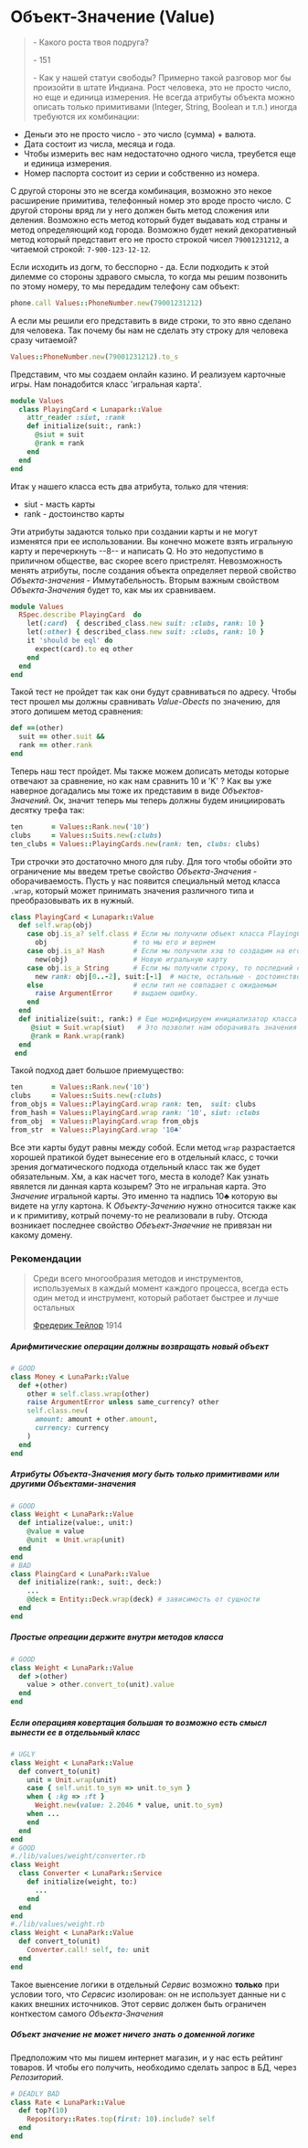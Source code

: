 # Объект-Значение (Value)

> \- Какого роста твоя подруга?
>
> \- 151
>
> \- Как у нашей статуи свободы?
> Примерно такой разговор мог бы произойти в штате Индиана. Рост человека, это не просто число, но еще и единица измерения. Не всегда атрибуты объекта можно описать только примитивами (Integer, String, Boolean и т.п.) иногда требуются их комбинации:
- Деньги это не просто число - это число (сумма) + валюта.
- Дата состоит из числа, месяца и года.
- Чтобы измерить вес нам недостаточно одного числа, треубется еще и единица измерения.
- Номер паспорта состоит из серии и собственно из номера.

С другой стороны это не всегда комбинация, возможно это некое расширение примитива,
телефонный номер это вроде просто число. С другой стороны вряд ли у него должен быть метод сложения или деления. Возможно есть метод который будет выдавать код страны и метод определяющий код города. Возможно будет некий декоративный метод который представит его не просто строкой чисел `79001231212`, а читаемой строкой: `7-900-123-12-12`.

<spoiler title="а может в декоратор?">

Если исходить из догм, то бесспорно - да. Если подходить к этой дилемме со стороны здравого смысла, то когда мы решим позвонить по этому номеру, то мы передадим телефону сам объект:

```ruby
phone.call Values::PhoneNumber.new(79001231212)
```
А если мы решили его представить в виде строки, то это явно сделано для человека. Так почему бы нам не сделать эту строку для человека сразу читаемой?
```ruby
Values::PhoneNumber.new(79001231212).to_s
```
</spoiler>

Представим, что мы создаем онлайн казино. И реализуем карточные игры. Нам понадобится класс 'игральная карта'.

```ruby
module Values
  class PlayingCard < Lunapark::Value
    attr_reader :siut, :rank
    def initialize(suit:, rank:)
      @siut = suit
      @rank = rank
    end
  end
end
```
Итак у нашего класса есть два атрибута, только для чтения:
- siut - масть карты
- rank - достоинство карты

Эти атрибуты задаются только при создании карты и не могут изменятся при ее использовании. Вы конечно можете взять игральную карту и перечеркнуть --8-- и написать Q. Но это недопустимо в  приличном обществе, вас скорее всего пристрелят. Невозможность менять атрибуты, после создания объекта определяет первой свойство _Объекта-значения_ - Иммутабельность.
Вторым важным свойством _Объекта-Значения_ будет то, как мы их сравниваем.

```ruby
module Values
  RSpec.describe PlayingCard  do
    let(:card)  { described_class.new suit: :clubs, rank: 10 }
    let(:other) { described_class.new suit: :clubs, rank: 10 }
    it 'should be eql' do
      expect(card).to eq other
    end
  end
end
```
Такой тест не пройдет так как они будут сравниваться по адресу. Чтобы тест прошел мы должны сравнивать _Value-Obects_ по значению, для этого допишем метод сравнения:
```ruby
def ==(other)
  suit == other.suit &&
  rank == other.rank
end
```
Теперь наш тест пройдет. Мы также можем дописать методы которые отвечают за сравнение, но как нам сравнить 10 и 'K' ? Как вы уже наверное догадались мы тоже их представим в виде _Объектов-Значений_. Ок, значит теперь мы теперь должны будем инициировать десятку трефа так:
```ruby
ten       = Values::Rank.new('10')
clubs     = Values::Suits.new(:clubs)
ten_clubs = Values::PlayingCards.new(rank: ten, clubs: clubs)
```
Три строчки это достаточно много для ruby. Для того чтобы обойти это ограничение мы введем третье свойство _Объекта-Значения_ - оборачиваемость. Пусть у нас появится специальный метод  класса `.wrap`, который может принимать значения различного типа и преобразовывать их в нужный.
```ruby
class PlayingCard < Lunapark::Value
  def self.wrap(obj)
    case obj.is_a? self.class # Если мы получили объект класса PlayingCard
      obj                     # то мы его и вернем
    case obj.is_a? Hash       # Если мы получили хэш то создадим на его основе
      new(obj)                # Новую игральную карту
    case obj.is_a String      # Если мы получили строку, то последний символ, будет
      new rank: obj[0..-2], suit:[-1]  # мастю, остальные - достоинством карты.
    else                      # если тип не совпадает с ожидаемым
      raise ArgumentError     # выдаем ошибку.
    end
  end
  def initialize(suit:, rank:) # Еще модифицируем инициализатор класса
     @siut = Suit.wrap(siut)   # Это позволит нам оборачивать значения
     @rank = Rank.wrap(rank)
  end
 end
```
Такой подход дает большое приемущество:
```ruby
ten       = Values::Rank.new('10')
clubs     = Values::Suits.new(:clubs)
from_objs = Values::PlayingCard.wrap rank: ten,  suit: clubs
from_hash = Values::PlayingCard.wrap rank: '10', siut: :clubs
from_obj  = Values::PlayingCard.wrap from_objs
from_str  = Values::PlayingCard.wrap '10♣'
```
Все эти карты будут равны между собой. Если метод `wrap` разрастается хорошей пратикой будет вынесение его в отдельный класс, с точки зрения догматического подхода отдельный класс так же будет обязательным.
Хм, а как насчет того, места в колоде? Как узнать явялется ли данная карта козырем? Это не игральная карта. Это _Значение_ игральной карты. Это именно та надпись 10♣ которую вы видете на углу картона.
К _Объекту-Зачению_ нужно относится также как и к примитиву, котрый почему-то не реализовали в ruby. Отсюда возникает последнее свойство _Обеъект-Знаечние_ не привязан ни какому домену.

### Рекомендации
> Среди всего многообразия методов и инструментов, используемых в каждый момент каждого процесса, всегда есть один метод и инструмент, который работает быстрее и лучше остальных
>
> [Фредерик Тейлор](https://ru.wikipedia.org/wiki/%D0%A4%D1%80%D0%B5%D0%B4%D0%B5%D1%80%D0%B8%D0%BA_%D0%A2%D0%B5%D0%B9%D0%BB%D0%BE%D1%80) 1914
##### Арифмитические операции должны возвращать новый объект
``` ruby
# GOOD
class Money < LunaPark::Value
  def +(other)
    other = self.class.wrap(other)
    raise ArgumentError unless same_currency? other
    self.class.new(
      amount: amount + other.amount,
      currency: currency
    )
  end
end
```
##### Атрибуты _Объекта-Значения_ могу быть только примитивами или другими _Объектами-значения_
```ruby
# GOOD
class Weight < LunaPark::Value
  def intialize(value:, unit:)
    @value = value
    @unit  = Unit.wrap(unit)
  end
end
# BAD
class PlaingCard < LunaPark::Value
  def initialize(rank:, suit:, deck:)
    ...
    @deck = Entity::Deck.wrap(deck) # зависимость от сущности
  end
end
```
##### Простые опреации держите внутри методов класса
```ruby
# GOOD
class Weight < LunaPark::Value
  def >(other)
    value > other.convert_to(unit).value
  end
end
```
##### Если операцияя ковертация большая то возможно есть смысл вынести ее в отделььный класс
```ruby
# UGLY
class Weight < LunaPark::Value
  def convert_to(unit)
    unit = Unit.wrap(unit)
    case { self.unit.to_sym => unit.to_sym }
    when { :kg => :ft }
      Weight.new(value: 2.2046 * value, unit.to_sym)
    when ...
    end
  end
end
# GOOD
#./lib/values/weight/converter.rb
class Weight
  class Converter < LunaPark::Service
    def initialize(weight, to:)
      ...
    end
  end
end
#./lib/values/weight.rb
class Weight < LunaPark::Value
  def convert_to(unit)
    Converter.call! self, to: unit
  end
end
```
Такое выенсение логики в отдельный _Сервис_ возможно __только__ при условии того, что _Сервсис_ изолирован: он не использует данные ни с каких внешних источников. Этот сервис должен быть ограничен конткестом самого _Объекта-Значения_
##### Объект значение не может ничего знать о доменной логике
Предположим что мы пишем интернет магазин, и у нас есть рейтинг товаров. И чтобы его получить, необходимо сделать запрос в БД, через _Репозиторий_.
```ruby
# DEADLY BAD
class Rate < LunaPark::Value
  def top?(10)
    Repository::Rates.top(first: 10).include? self
  end
end
```
